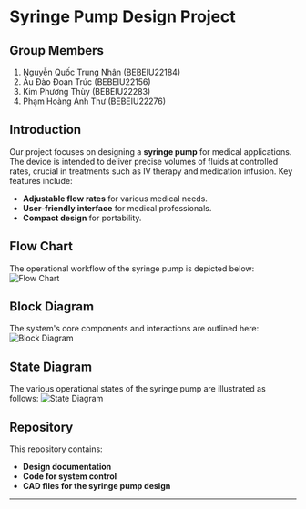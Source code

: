 # Syringe Pump Design Project

## Group Members
1. Nguyễn Quốc Trung Nhân (BEBEIU22184)
2. Âu Đào Đoan Trúc (BEBEIU22156)
3. Kim Phương Thùy (BEBEIU22283)
4. Phạm Hoàng Anh Thư (BEBEIU22276)

## Introduction
Our project focuses on designing a **syringe pump** for medical applications. The device is intended to deliver precise volumes of fluids at controlled rates, crucial in treatments such as IV therapy and medication infusion. Key features include:
- **Adjustable flow rates** for various medical needs.
- **User-friendly interface** for medical professionals.
- **Compact design** for portability.

## Flow Chart
The operational workflow of the syringe pump is depicted below:
![Flow Chart]([path-to-your-flowchart-image](https://github.com/Nhanvas/medical-design-project/blob/main/Block%20Diagram.jpg))

## Block Diagram
The system's core components and interactions are outlined here:
![Block Diagram](path-to-your-blockdiagram-image)

## State Diagram
The various operational states of the syringe pump are illustrated as follows:
![State Diagram](path-to-your-statediagram-image)

## Repository
This repository contains:
- **Design documentation**
- **Code for system control**
- **CAD files for the syringe pump design**

---
